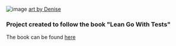 ![image](https://user-images.githubusercontent.com/13815416/155389029-740c70db-b6df-492d-a1d8-0b595f0b3162.png)
[art by Denise](https://twitter.com/deniseyu21)

### Project created to follow the book "Lean Go With Tests" 
The book can be found [here](https://quii.gitbook.io/learn-go-with-tests/) 
